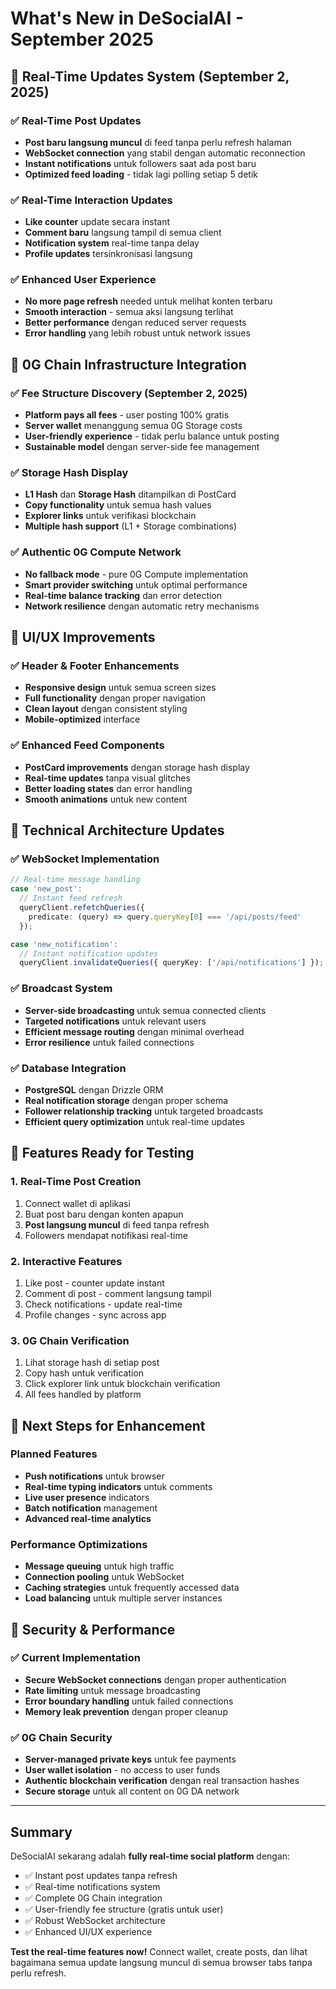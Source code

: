 # What's New in DeSocialAI - September 2025

## 🚀 Real-Time Updates System (September 2, 2025)

### ✅ Real-Time Post Updates
- **Post baru langsung muncul** di feed tanpa perlu refresh halaman
- **WebSocket connection** yang stabil dengan automatic reconnection
- **Instant notifications** untuk followers saat ada post baru
- **Optimized feed loading** - tidak lagi polling setiap 5 detik

### ✅ Real-Time Interaction Updates
- **Like counter** update secara instant
- **Comment baru** langsung tampil di semua client
- **Notification system** real-time tanpa delay
- **Profile updates** tersinkronisasi langsung

### ✅ Enhanced User Experience
- **No more page refresh** needed untuk melihat konten terbaru
- **Smooth interaction** - semua aksi langsung terlihat
- **Better performance** dengan reduced server requests
- **Error handling** yang lebih robust untuk network issues

## 🔗 0G Chain Infrastructure Integration

### ✅ Fee Structure Discovery (September 2, 2025)
- **Platform pays all fees** - user posting 100% gratis
- **Server wallet** menanggung semua 0G Storage costs
- **User-friendly experience** - tidak perlu balance untuk posting
- **Sustainable model** dengan server-side fee management

### ✅ Storage Hash Display
- **L1 Hash** dan **Storage Hash** ditampilkan di PostCard
- **Copy functionality** untuk semua hash values
- **Explorer links** untuk verifikasi blockchain
- **Multiple hash support** (L1 + Storage combinations)

### ✅ Authentic 0G Compute Network
- **No fallback mode** - pure 0G Compute implementation
- **Smart provider switching** untuk optimal performance
- **Real-time balance tracking** dan error detection
- **Network resilience** dengan automatic retry mechanisms

## 🎨 UI/UX Improvements

### ✅ Header & Footer Enhancements
- **Responsive design** untuk semua screen sizes
- **Full functionality** dengan proper navigation
- **Clean layout** dengan consistent styling
- **Mobile-optimized** interface

### ✅ Enhanced Feed Components
- **PostCard improvements** dengan storage hash display
- **Real-time updates** tanpa visual glitches
- **Better loading states** dan error handling
- **Smooth animations** untuk new content

## 🔧 Technical Architecture Updates

### ✅ WebSocket Implementation
```typescript
// Real-time message handling
case 'new_post':
  // Instant feed refresh
  queryClient.refetchQueries({ 
    predicate: (query) => query.queryKey[0] === '/api/posts/feed'
  });

case 'new_notification':
  // Instant notification updates
  queryClient.invalidateQueries({ queryKey: ['/api/notifications'] });
```

### ✅ Broadcast System
- **Server-side broadcasting** untuk semua connected clients
- **Targeted notifications** untuk relevant users
- **Efficient message routing** dengan minimal overhead
- **Error resilience** untuk failed connections

### ✅ Database Integration
- **PostgreSQL** dengan Drizzle ORM
- **Real notification storage** dengan proper schema
- **Follower relationship tracking** untuk targeted broadcasts
- **Efficient query optimization** untuk real-time updates

## 📱 Features Ready for Testing

### 1. Real-Time Post Creation
1. Connect wallet di aplikasi
2. Buat post baru dengan konten apapun
3. **Post langsung muncul** di feed tanpa refresh
4. Followers mendapat notifikasi real-time

### 2. Interactive Features
1. Like post - counter update instant
2. Comment di post - comment langsung tampil
3. Check notifications - update real-time
4. Profile changes - sync across app

### 3. 0G Chain Verification
1. Lihat storage hash di setiap post
2. Copy hash untuk verification
3. Click explorer link untuk blockchain verification
4. All fees handled by platform

## 🎯 Next Steps for Enhancement

### Planned Features
- **Push notifications** untuk browser
- **Real-time typing indicators** untuk comments
- **Live user presence** indicators
- **Batch notification** management
- **Advanced real-time analytics**

### Performance Optimizations
- **Message queuing** untuk high traffic
- **Connection pooling** untuk WebSocket
- **Caching strategies** untuk frequently accessed data
- **Load balancing** untuk multiple server instances

## 🔐 Security & Performance

### ✅ Current Implementation
- **Secure WebSocket connections** dengan proper authentication
- **Rate limiting** untuk message broadcasting
- **Error boundary handling** untuk failed connections
- **Memory leak prevention** dengan proper cleanup

### ✅ 0G Chain Security
- **Server-managed private keys** untuk fee payments
- **User wallet isolation** - no access to user funds
- **Authentic blockchain verification** dengan real transaction hashes
- **Secure storage** untuk all content on 0G DA network

---

## Summary

DeSocialAI sekarang adalah **fully real-time social platform** dengan:
- ✅ Instant post updates tanpa refresh
- ✅ Real-time notifications system
- ✅ Complete 0G Chain integration
- ✅ User-friendly fee structure (gratis untuk user)
- ✅ Robust WebSocket architecture
- ✅ Enhanced UI/UX experience

**Test the real-time features now!** Connect wallet, create posts, dan lihat bagaimana semua update langsung muncul di semua browser tabs tanpa perlu refresh.